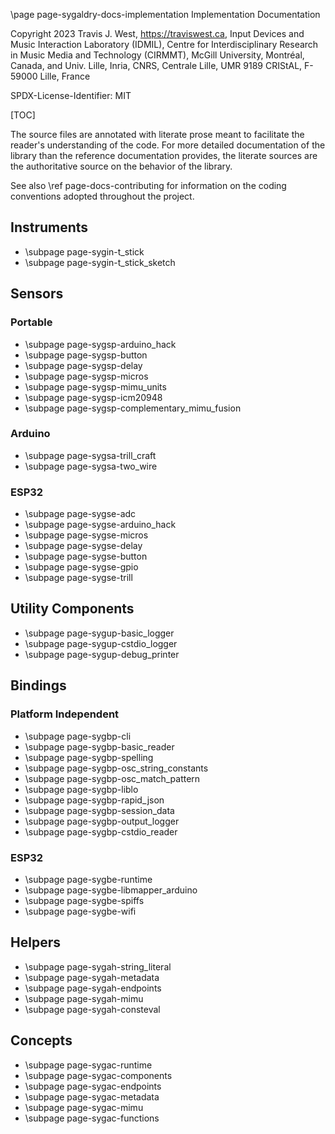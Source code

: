 \page page-sygaldry-docs-implementation Implementation Documentation

Copyright 2023 Travis J. West, https://traviswest.ca, Input Devices and Music
Interaction Laboratory (IDMIL), Centre for Interdisciplinary Research in Music
Media and Technology (CIRMMT), McGill University, Montréal, Canada, and Univ.
Lille, Inria, CNRS, Centrale Lille, UMR 9189 CRIStAL, F-59000 Lille, France

SPDX-License-Identifier: MIT

[TOC]

The source files are annotated with literate prose meant to facilitate the
reader's understanding of the code. For more detailed documentation of the
library than the reference documentation provides, the literate sources are
the authoritative source on the behavior of the library.

See also \ref page-docs-contributing for information on the coding conventions
adopted throughout the project.

## Instruments

- \subpage page-sygin-t_stick
- \subpage page-sygin-t_stick_sketch

## Sensors

### Portable

- \subpage page-sygsp-arduino_hack
- \subpage page-sygsp-button
- \subpage page-sygsp-delay
- \subpage page-sygsp-micros
- \subpage page-sygsp-mimu_units
- \subpage page-sygsp-icm20948
- \subpage page-sygsp-complementary_mimu_fusion

### Arduino

- \subpage page-sygsa-trill_craft
- \subpage page-sygsa-two_wire

### ESP32

- \subpage page-sygse-adc
- \subpage page-sygse-arduino_hack
- \subpage page-sygse-micros
- \subpage page-sygse-delay
- \subpage page-sygse-button
- \subpage page-sygse-gpio
- \subpage page-sygse-trill

## Utility Components

- \subpage page-sygup-basic_logger
- \subpage page-sygup-cstdio_logger
- \subpage page-sygup-debug_printer

## Bindings

### Platform Independent

- \subpage page-sygbp-cli
- \subpage page-sygbp-basic_reader
- \subpage page-sygbp-spelling
- \subpage page-sygbp-osc_string_constants
- \subpage page-sygbp-osc_match_pattern
- \subpage page-sygbp-liblo
- \subpage page-sygbp-rapid_json
- \subpage page-sygbp-session_data
- \subpage page-sygbp-output_logger
- \subpage page-sygbp-cstdio_reader

### ESP32

- \subpage page-sygbe-runtime
- \subpage page-sygbe-libmapper_arduino
- \subpage page-sygbe-spiffs
- \subpage page-sygbe-wifi

## Helpers

- \subpage page-sygah-string_literal
- \subpage page-sygah-metadata
- \subpage page-sygah-endpoints
- \subpage page-sygah-mimu
- \subpage page-sygah-consteval

## Concepts

- \subpage page-sygac-runtime
- \subpage page-sygac-components
- \subpage page-sygac-endpoints
- \subpage page-sygac-metadata
- \subpage page-sygac-mimu
- \subpage page-sygac-functions

